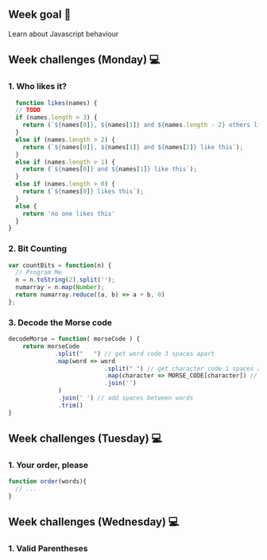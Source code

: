 ## Week goal 🏁
Learn about Javascript behaviour

## Week challenges (Monday) 💻

### 1. Who likes it? 

```javascript
  function likes(names) {
  // TODO
  if (names.length > 3) {
    return (`${names[0]}, ${names[1]} and ${names.length - 2} others like this` );
  }
  else if (names.length > 2) {
    return (`${names[0]}, ${names[1]} and ${names[2]} like this`);
  }
  else if (names.length > 1) {
    return (`${names[0]} and ${names[1]} like this`);
  }
  else if (names.length > 0) {
    return (`${names[0]} likes this`);
  }
  else {
    return 'no one likes this'
  }
}
```
### 2. Bit Counting

```javascript
var countBits = function(n) {
  // Program Me
  n = n.toString(2).split('');
  numarray = n.map(Number);
  return numarray.reduce((a, b) => a + b, 0)
};
```
### 3. Decode the Morse code

```javascript
decodeMorse = function( morseCode ) {
    return morseCode
             .split("   ") // get word code 3 spaces apart
             .map(word => word
                           .split(" ") // get character code 1 spaces apart
                           .map(character => MORSE_CODE[character]) // decode Morse code character
                           .join('')
              )
              .join(' ') // add spaces between words 
              .trim()
}
```

## Week challenges (Tuesday) 💻

### 1. Your order, please

```javascript
function order(words){
  // ...
}
```

## Week challenges (Wednesday) 💻

### 1. Valid Parentheses
```javascript
